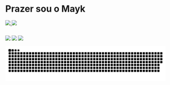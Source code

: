 # Prazer sou o Mayk

<div>
  <a href="https://github.com/Mayk-s/Mayks-s">
  <img height="150em" src="https://github-readme-stats.vercel.app/api?username=Mayk-s&show_icons=true&theme=dark&include_all_commits=true&count_private=true"/>
  <img height="150em" src="https://github-readme-stats.vercel.app/api/top-langs/?username=Mayk-s&layout=compact&langs_count=7&theme=dark"/>
</div>

##

<div> 
  <a href="https://www.linkedin.com/in/maycon-padilha/" target="_blank"><img src="https://img.shields.io/badge/-LinkedIn-%230077B5?style=for-the-badge&logo=linkedin&logoColor=white" target="_blank"></a> 
 <a href="https://discord.gg/WNJxhdjJ" target="_blank"><img src="https://img.shields.io/badge/Discord-7289DA?style=for-the-badge&logo=discord&logoColor=white" target="_blank"></a>
 <a href="https://www.instagram.com/mayk_s1/" target="_blank"><img src="https://img.shields.io/badge/-Instagram-%23E4405F?style=for-the-badge&logo=instagram&logoColor=white" target="_blank"></a>
</div>

![Snake animation](https://github.com/Mayk-s/Mayk-s/blob/output/github-contribution-grid-snake.svg)
